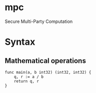 # mpc
Secure Multi-Party Computation

# Syntax

## Mathematical operations

    func main(a, b int32) (int32, int32) {
        q, r := a / b
        return q, r
    }

